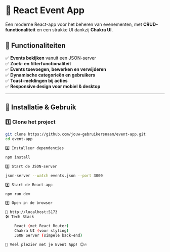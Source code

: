 # 🎉 React Event App

Een moderne React-app voor het beheren van evenementen, met **CRUD-functionaliteit** en een strakke UI dankzij **Chakra UI**.

## 📌 Functionaliteiten
✅ **Events bekijken** vanuit een JSON-server  
✅ **Zoek- en filterfunctionaliteit**  
✅ **Events toevoegen, bewerken en verwijderen**  
✅ **Dynamische categorieën en gebruikers**  
✅ **Toast-meldingen bij acties**  
✅ **Responsive design voor mobiel & desktop**  

---

## 🚀 Installatie & Gebruik

### 1️⃣ **Clone het project**
```sh
git clone https://github.com/jouw-gebruikersnaam/event-app.git
cd event-app

2️⃣ Installeer dependencies

npm install

3️⃣ Start de JSON-server

json-server --watch events.json --port 3000

4️⃣ Start de React-app

npm run dev

5️⃣ Open in de browser

🔗 http://localhost:5173
🛠️ Tech Stack

    React (met React Router)
    Chakra UI (voor styling)
    JSON Server (simpele back-end)

🚀 Veel plezier met je Event App! 😊🔥
